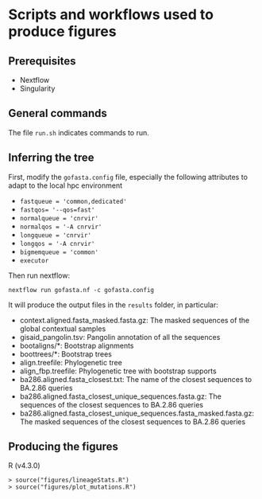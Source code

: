 # Scripts and workflows used to produce figures

## Prerequisites

- Nextflow
- Singularity

## General commands

The file `run.sh` indicates commands to run. 

## Inferring the tree

First, modify the `gofasta.config` file, especially the following attributes to adapt to the local hpc environment
- `fastqueue = 'common,dedicated'`
- `fastqos= '--qos=fast'`
- `normalqueue = 'cnrvir'`
- `normalqos = '-A cnrvir'`
- `longqueue = 'cnrvir'`
- `longqos = '-A cnrvir'`
- `bigmemqueue = 'common'`
- `executor`

Then run nextflow:
```
nextflow run gofasta.nf -c gofasta.config
```

It will produce the output files in the `results` folder, in particular:

- context.aligned.fasta_masked.fasta.gz: The masked sequences of the global contextual samples
- gisaid_pangolin.tsv: Pangolin annotation of all the sequences
- bootaligns/*: Bootstrap alignments
- boottrees/*: Bootstrap trees
- align.treefile: Phylogenetic tree
- align_fbp.treefile: Phylogenetic tree with bootstrap supports
- ba286.aligned.fasta_closest.txt: The name of the closest sequences to BA.2.86 queries
- ba286.aligned.fasta_closest_unique_sequences.fasta.gz: The sequences of the closest sequences to BA.2.86 queries
- ba286.aligned.fasta_closest_unique_sequences.fasta_masked.fasta.gz: The masked sequences of the closest sequences to BA.2.86 queries

## Producing the figures

R (v4.3.0)
```
> source("figures/lineageStats.R")
> source("figures/plot_mutations.R")
```
